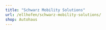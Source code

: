 ```yaml
---
title: "Schwarz Mobility Solutions"
url: /ellhofen/schwarz-mobility-solutions/
shop: Autohaus
---
```

